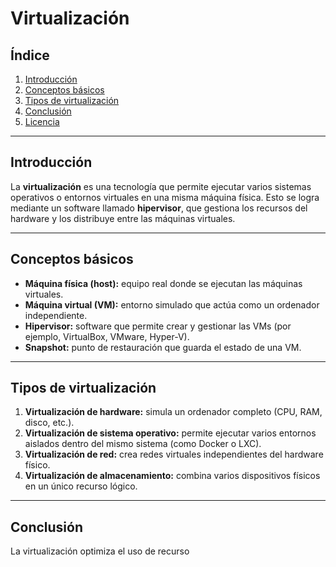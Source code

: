 # Virtualización

## Índice
1. [Introducción](#introducción)  
2. [Conceptos básicos](#conceptos-básicos)  
3. [Tipos de virtualización](#tipos-de-virtualización)  
4. [Conclusión](#conclusión)  
5. [Licencia](#licencia)

---

## Introducción
La **virtualización** es una tecnología que permite ejecutar varios sistemas operativos o entornos virtuales en una misma máquina física. Esto se logra mediante un software llamado **hipervisor**, que gestiona los recursos del hardware y los distribuye entre las máquinas virtuales.

---

## Conceptos básicos
- **Máquina física (host):** equipo real donde se ejecutan las máquinas virtuales.  
- **Máquina virtual (VM):** entorno simulado que actúa como un ordenador independiente.  
- **Hipervisor:** software que permite crear y gestionar las VMs (por ejemplo, VirtualBox, VMware, Hyper-V).  
- **Snapshot:** punto de restauración que guarda el estado de una VM.  

---

## Tipos de virtualización
1. **Virtualización de hardware:** simula un ordenador completo (CPU, RAM, disco, etc.).  
2. **Virtualización de sistema operativo:** permite ejecutar varios entornos aislados dentro del mismo sistema (como Docker o LXC).  
3. **Virtualización de red:** crea redes virtuales independientes del hardware físico.  
4. **Virtualización de almacenamiento:** combina varios dispositivos físicos en un único recurso lógico.

---

## Conclusión
La virtualización optimiza el uso de recurso
